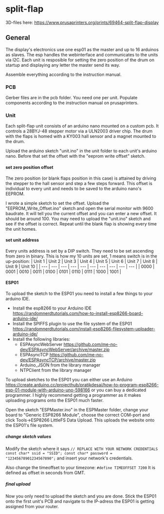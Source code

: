# split-flap
3D-files here: https://www.prusaprinters.org/prints/69464-split-flap-display

## General
The display's electronics use one esp01 as the master and up to 16 arduinos as slaves. The esp handles the webinterface and communicates to the units via I2C. Each unit is resposible for setting the zero position of the drum on startup and displaying any letter the master send its way.

Assemble everything according to the instruction manual.

### PCB
Gerber files are in the pcb folder. You need one per unit. Populate components according to the instruction manual on prusaprinters.
### Unit
Each split-flap unit consists of an arduino nano mounted on a custom pcb. It controls a 28BYJ-48 stepper motor via a ULN2003 driver chip. The drum with the flaps is homed with a KY003 hall sensor and a magnet mounted to the drum.

Upload the arduino sketch "unit.ino" in the unit folder to each unit's arduino nano. Before that set the offset with the "eeprom write offset" sketch. 

#### set zero position offset
The zero position (or blank flaps position in this case) is attained by driving the stepper to the hall sensor and step a few steps forward. This offset is individual to every unit and needs to be saved to the arduino nano's EEPROM.

I wrote a simple sketch to set the offset. Upload the "EEPROM_Write_Offset.ino" sketch and open the serial monitor with 9600 baudrate. It will tell you the current offset and you can enter a new offset. It should be around 100. You may need to upload the "unit.ino" sketch and see if the offset is correct. Repeat until the blank flap is showing every time the unit homes.

#### set unit address
Every units address is set by a DIP switch. They need to be set ascending from zero in binary.
This is how my 10 units are set, 1 means switch is in the up-position:
| Unit 1  | Unit 2 | Unit 3 | Unit 4 | Unit 5 | Unit 6 | Unit 7 | Unit 8 | Unit 9 | Unit 10 |
| --- | --- | --- | --- | --- | --- | --- | --- | --- | --- |
| 0000 | 0001 | 0010 | 0011 | 0100 | 0101 | 0110 | 0111 | 1000 | 1001 |

#### ESP01
To upload the sketch to the ESP01 you need to install a few things to your arduino IDE.

- Install the esp8266 to your Arduino IDE https://randomnerdtutorials.com/how-to-install-esp8266-board-arduino-ide/
- Install the SPIFFS plugin to use the file system of the ESP01 https://randomnerdtutorials.com/install-esp8266-filesystem-uploader-arduino-ide/
- Install the following libraries:
	- ESPAsyncWebServer https://github.com/me-no-dev/ESPAsyncWebServer/archive/master.zip
	- ESPAsyncTCP https://github.com/me-no-dev/ESPAsyncTCP/archive/master.zip
	- Arduino_JSON from the library manager
	- NTPClient from the library manager

To upload sketches to the ESP01 you can either use an Arduino https://create.arduino.cc/projecthub/pratikdesai/how-to-program-esp8266-esp-01-module-with-arduino-uno-598166 or you can buy a dedicated programmer. I highly recommend getting a programmer as it makes uploading programs onto the ESP01 much faster.

Open the sketch "ESPMaster.ino" in the ESPMaster folder, change your board to "Generic ESP8266 Module", choose the correct COM-port and click Tools->ESP8266 LittleFS Data Upload. This uploads the website onto the ESP01's file system.
##### change sketch values
Modify the sketch where it says 
`// REPLACE WITH YOUR NETWORK CREDENTIALS
const char* ssid = "SSID";
const char* password = "12345678901234567890";`
and insert your network's credentials.

Also change the timeoffset to your timezone: `#define TIMEOFFSET 7200` It is defined as offset in seconds from GMT. 

##### final upload
Now you only need to upload the sketch and you are done. Stick the ESP01 onto the first unit's PCB and navigate to the IP-adress the ESP01 is getting assigned from your router.